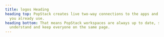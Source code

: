 ```yaml
---
title: logos Heading
heading top: PopStack creates live two-way connections to the apps and services
  you already use.
heading bottom: That means PopStack workspaces are always up to date, simple to
  understand and keep everyone on the same page.
---
```

